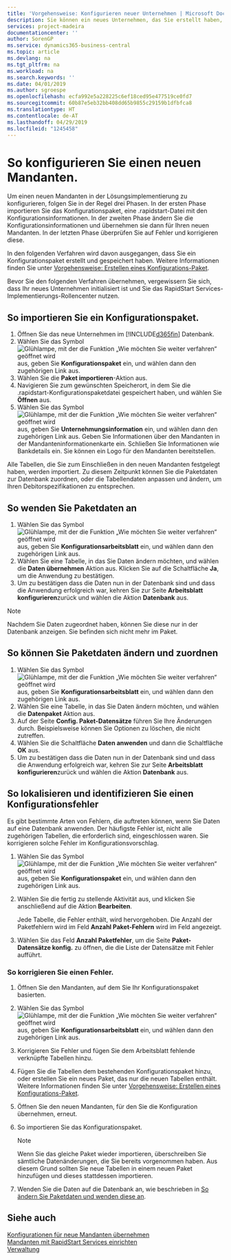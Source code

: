```yaml
---
title: 'Vorgehensweise: Konfigurieren neuer Unternehmen | Microsoft Docs'
description: Sie können ein neues Unternehmen, das Sie erstellt haben, konfigurieren und anpassen. Um Ihre Implementierung abzustimmen, gehen Sie in drei Phasen vor, um die Konfiguration abzuschließen.
services: project-madeira
documentationcenter: ''
author: SorenGP
ms.service: dynamics365-business-central
ms.topic: article
ms.devlang: na
ms.tgt_pltfrm: na
ms.workload: na
ms.search.keywords: ''
ms.date: 04/01/2019
ms.author: sgroespe
ms.openlocfilehash: ecfa992e5a228225c6ef18ced95e477519ce0fd7
ms.sourcegitcommit: 60b87e5eb32bb408dd65b9855c29159b1dfbfca8
ms.translationtype: HT
ms.contentlocale: de-AT
ms.lasthandoff: 04/29/2019
ms.locfileid: "1245458"
---
```

# <a name="configure-new-companies"></a>So konfigurieren Sie einen neuen Mandanten.
Um einen neuen Mandanten in der Lösungsimplementierung zu konfigurieren, folgen Sie in der Regel drei Phasen. In der ersten Phase importieren Sie das Konfigurationspaket, eine .rapidstart-Datei mit den Konfigurationsinformationen. In der zweiten Phase ändern Sie die Konfigurationsinformationen und übernehmen sie dann für Ihren neuen Mandanten. In der letzten Phase überprüfen Sie auf Fehler und korrigieren diese.  

In den folgenden Verfahren wird davon ausgegangen, dass Sie ein Konfigurationspaket erstellt und gespeichert haben. Weitere Informationen finden Sie unter [Vorgehensweise: Erstellen eines Konfigurations-Paket](admin-how-to-prepare-a-configuration-package.md).  

Bevor Sie den folgenden Verfahren übernehmen, vergewissern Sie sich, dass Ihr neues Unternehmen initialisiert ist und Sie das RapidStart Services-Implementierungs-Rollencenter nutzen.

## <a name="to-import-a-configuration-package"></a>So importieren Sie ein Konfigurationspaket.  
1. Öffnen Sie das neue Unternehmen im [!INCLUDE[d365fin](includes/d365fin_md.md)] Datenbank.  
2. Wählen Sie das Symbol ![Glühlampe, mit der die Funktion „Wie möchten Sie weiter verfahren“ geöffnet wird](media/ui-search/search_small.png "Wie möchten Sie weiter verfahren?") aus, geben Sie **Konfigurationspaket** ein, und wählen dann den zugehörigen Link aus.  
3. Wählen Sie die **Paket importieren**-Aktion aus.  
4. Navigieren Sie zum gewünschten Speicherort, in dem Sie die .rapidstart-Konfigurationspaketdatei gespeichert haben, und wählen Sie  **Öffnen** aus.  
5. Wählen Sie das Symbol ![Glühlampe, mit der die Funktion „Wie möchten Sie weiter verfahren“ geöffnet wird](media/ui-search/search_small.png "Wie möchten Sie weiter verfahren?") aus, geben Sie **Unternehmungsinformation** ein, und wählen dann den zugehörigen Link aus. Geben Sie Informationen über den Mandanten in der Mandanteninformationenkarte ein. Schließen Sie Informationen wie Bankdetails ein. Sie können ein Logo für den Mandanten bereitstellen.  

Alle Tabellen, die Sie zum Einschließen in den neuen Mandanten festgelegt haben, werden importiert. Zu diesem Zeitpunkt können Sie die Paketdaten zur Datenbank zuordnen, oder die Tabellendaten anpassen und ändern, um Ihren Debitorspezifikationen zu entsprechen.  

## <a name="to-apply-package-data"></a>So wenden Sie Paketdaten an  
1. Wählen Sie das Symbol ![Glühlampe, mit der die Funktion „Wie möchten Sie weiter verfahren“ geöffnet wird](media/ui-search/search_small.png "Wie möchten Sie weiter verfahren?") aus, geben Sie **Konfigurationsarbeitsblatt** ein, und wählen dann den zugehörigen Link aus.  
2. Wählen Sie eine Tabelle, in das Sie Daten ändern möchten, und wählen die **Daten übernehmen** Aktion aus. Klicken Sie auf die Schaltfläche **Ja**, um die Anwendung zu bestätigen.
3. Um zu bestätigen dass die Daten nun in der Datenbank sind und dass die Anwendung erfolgreich war, kehren Sie zur Seite **Arbeitsblatt konfigurieren**zurück und wählen die Aktion **Datenbank** aus.  

> [!NOTE]  
>  Nachdem Sie Daten zugeordnet haben, können Sie diese nur in der Datenbank anzeigen. Sie befinden sich nicht mehr im Paket.  

## <a name="to-modify-and-apply-package-data"></a>So können Sie Paketdaten ändern und zuordnen  
1. Wählen Sie das Symbol ![Glühlampe, mit der die Funktion „Wie möchten Sie weiter verfahren“ geöffnet wird](media/ui-search/search_small.png "Wie möchten Sie weiter verfahren?") aus, geben Sie **Konfigurationsarbeitsblatt** ein, und wählen dann den zugehörigen Link aus.  
2. Wählen Sie eine Tabelle, in das Sie Daten ändern möchten, und wählen die **Datenpaket** Aktion aus.  
3. Auf der Seite **Config. Paket-Datensätze** führen Sie Ihre Änderungen durch. Beispielsweise können Sie Optionen zu löschen, die nicht zutreffen.  
4. Wählen Sie die Schaltfläche **Daten anwenden** und dann die Schaltfläche **OK** aus.  
5. Um zu bestätigen dass die Daten nun in der Datenbank sind und dass die Anwendung erfolgreich war, kehren Sie zur Seite **Arbeitsblatt konfigurieren**zurück und wählen die Aktion **Datenbank** aus.  

## <a name="to-locate-and-identify-a-configuration-error"></a>So lokalisieren und identifizieren Sie einen Konfigurationsfehler  
Es gibt bestimmte Arten von Fehlern, die auftreten können, wenn Sie Daten auf eine Datenbank anwenden. Der häufigste Fehler ist, nicht alle zugehörigen Tabellen, die erforderlich sind, eingeschlossen waren. Sie korrigieren solche Fehler im Konfigurationsvorschlag.

1. Wählen Sie das Symbol ![Glühlampe, mit der die Funktion „Wie möchten Sie weiter verfahren“ geöffnet wird](media/ui-search/search_small.png "Wie möchten Sie weiter verfahren?") aus, geben Sie **Konfigurationspaket** ein, und wählen dann den zugehörigen Link aus.  
2. Wählen Sie die fertig zu stellende Aktivität aus, und klicken Sie anschließend auf die Aktion **Bearbeiten**.  

    Jede Tabelle, die Fehler enthält, wird hervorgehoben. Die Anzahl der Paketfehlern wird im Feld **Anzahl Paket-Fehlern** wird im Feld angezeigt.  

3. Wählen Sie das Feld **Anzahl Paketfehler**, um die Seite **Paket-Datensätze konfig.** zu öffnen, die die Liste der Datensätze mit Fehler aufführt.  

### <a name="to-fix-an-error"></a>So korrigieren Sie einen Fehler.  
1. Öffnen Sie den Mandanten, auf dem Sie Ihr Konfigurationspaket basierten.  
2. Wählen Sie das Symbol ![Glühlampe, mit der die Funktion „Wie möchten Sie weiter verfahren“ geöffnet wird](media/ui-search/search_small.png "Wie möchten Sie weiter verfahren?") aus, geben Sie **Konfigurationsarbeitsblatt** ein, und wählen dann den zugehörigen Link aus.  
3. Korrigieren Sie Fehler und fügen Sie dem Arbeitsblatt fehlende verknüpfte Tabellen hinzu.  
4. Fügen Sie die Tabellen dem bestehenden Konfigurationspaket hinzu, oder erstellen Sie ein neues Paket, das nur die neuen Tabellen enthält. Weitere Informationen finden Sie unter [Vorgehensweise: Erstellen eines Konfigurations-Paket](admin-how-to-prepare-a-configuration-package.md).  
5. Öffnen Sie den neuen Mandanten, für den Sie die Konfiguration übernehmen, erneut.  
6. So importieren Sie das Konfigurationspaket.  

    > [!NOTE]  
    >  Wenn Sie das gleiche Paket wieder importieren, überschreiben Sie sämtliche Datenänderungen, die Sie bereits vorgenommen haben. Aus diesem Grund sollten Sie neue Tabellen in einem neuen Paket hinzufügen und dieses stattdessen importieren.  

7. Wenden Sie die Daten auf die Datenbank an, wie beschrieben in [So ändern Sie Paketdaten und wenden diese an](admin-how-to-configure-new-companies.md#to-modify-and-apply-package-data).

## <a name="see-also"></a>Siehe auch  
[Konfigurationen für neue Mandanten übernehmen](admin-apply-configuration-to-new-companies.md)  
[Mandanten mit RapidStart Services einrichten](admin-set-up-a-company-with-rapidstart.md)  
[Verwaltung](admin-setup-and-administration.md)
